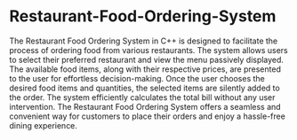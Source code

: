 # Restaurant-Food-Ordering-System
The Restaurant Food Ordering System in C++ is designed to facilitate the process of ordering food from various restaurants. The system allows users to select their preferred restaurant and view the menu passively displayed. The available food items, along with their respective prices, are presented to the user for effortless decision-making. Once the user chooses the desired food items and quantities, the selected items are silently added to the order. The system efficiently calculates the total bill without any user intervention. The Restaurant Food Ordering System offers a seamless and convenient way for customers to place their orders and enjoy a hassle-free dining experience.

